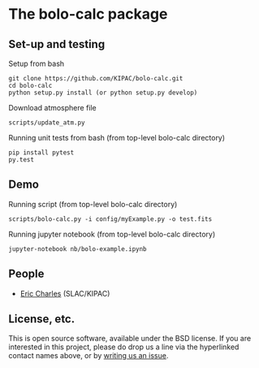 # The bolo-calc package

## Set-up and testing
Setup from bash
```
git clone https://github.com/KIPAC/bolo-calc.git
cd bolo-calc
python setup.py install (or python setup.py develop)
```

Download atmosphere file
```
scripts/update_atm.py
```

Running unit tests from bash (from top-level bolo-calc directory)
```
pip install pytest
py.test
```

## Demo

Running script (from top-level bolo-calc directory)
```
scripts/bolo-calc.py -i config/myExample.py -o test.fits
```

Running jupyter notebook (from top-level bolo-calc directory)
```
jupyter-notebook nb/bolo-example.ipynb
```


## People
* [Eric Charles](https://github.com/KIPAC/bolo-calc/issues/new?body=@eacharles) (SLAC/KIPAC)

## License, etc.

This is open source software, available under the BSD license. If you are interested in this project, please do drop us a line via the hyperlinked contact names above, or by [writing us an issue](https://github.com/KIPAC/bolo-calc/issues/new).
